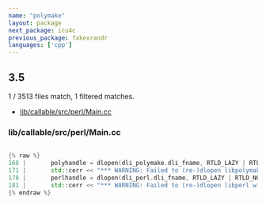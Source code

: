```yaml
---
name: "polymake"
layout: package
next_package: icu4c
previous_package: fakexrandr
languages: ['cpp']
---
```

## 3.5
1 / 3513 files match, 1 filtered matches.

 - [lib/callable/src/perl/Main.cc](#libcallablesrcperlmaincc)

### lib/callable/src/perl/Main.cc

```cpp

{% raw %}
168 |       polyhandle = dlopen(dli_polymake.dli_fname, RTLD_LAZY | RTLD_NOLOAD | RTLD_GLOBAL );
171 |       std::cerr << "*** WARNING: Failed to (re-)dlopen libpolymake with RTLD_GLOBAL: " 
178 |       perlhandle = dlopen(dli_perl.dli_fname, RTLD_LAZY | RTLD_NOLOAD | RTLD_GLOBAL );
181 |       std::cerr << "*** WARNING: Failed to (re-)dlopen libperl with RTLD_GLOBAL: " 
{% endraw %}

```
